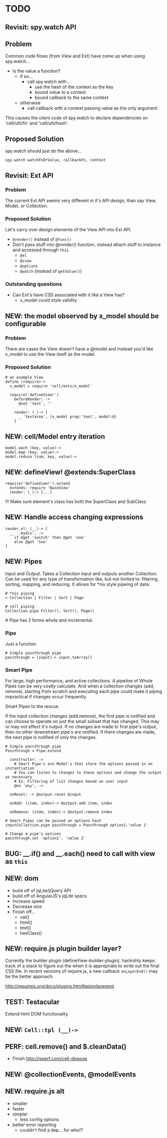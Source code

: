 TODO
====

Revisit: spy.watch API
----------------------

## Problem

Common code flows (from View and Ext) have come up when using spy.watch...

- Is the value a function?
  - if so...
    - call spy.watch with...
      - use the hash of the context as the key
      - bound value to a context
      - bound callback to the same context
  - otherwise
    - call callback with a context passing value as the only argument

This causes the client code of spy.watch to declare dependencies on 'cell/util/fn' and 'cell/util/hash'.

## Proposed Solution

spy.watch should just do the above...

    spy.watch watchFnOrValue, callbackFn, context


Revisit: Ext API
----------------

### Problem

The current Ext API seems very different in it's API design, than say View, Model, or Collection.

### Proposed Solution

Let's carry over design elements of the View API into Ext API.

- `@render()` instead of `@func()`
- Don't pass stuff into @render() function, instead attach stuff to instance and accessed through `this`
  - `@el`
  - `@view`
  - `@options`
  - `@watch` (instead of `getValue()`)

### Outstanding questions

- Can Ext's have CSS associated with it like a View has?
  - x_model could style validity


NEW: the model observed by x_model should be configurable
---------------------------------------------------------

### Problem

There are cases the View doesn't have a @model and instead you'd like x_model to use the View itself as the model.

### Proposed Solution

    # an example View
    define (require)->
      x_model = require 'cell/exts/x_model'

      require('defineView!')
        beforeRender: ->
          @set 'text', ''

        render: (_)-> [
          _ 'textarea', (x_model prop:'text', model:@)
        ]

NEW: cell/Model entry iteration
-------------------------------

    model.each (key, value)->
    model.map (key, value)->
    model.reduce (sum, key, value)->


NEW: defineView! @extends:SuperClass
------------------------------------

    require('defineView!').extend
      extends: require 'BaseView'
      render: (_)-> [...]


!!! Make sure element's class has both the SuperClass and SubClass


NEW: Handle access changing expressions
---------------------------------------

    render_el: (__)-> [
      __ '.mydiv', ->
        if @get 'switch' then @get 'one'
        else @get 'two'
    ]


NEW: Pipes
----------

Input and Output.
Takes a Collection input and outputs another Collection.  Can be used for any type of transformation like, but not limited to: filtering, sorting, mapping, and reducing.
It allows for *nix style pipeing of data:

    # *nix piping
    > Collection | Filter | Sort | Page

    # cell piping
    Collection.pipe Filter(), Sort(), Page()

A Pipe has 2 forms whole and incremental.

### Pipe

Just a function.

    # Simple passthrough pipe
    passthrough = (input)-> input.toArray()

### Smart Pipe

For large, high performance, and active collections.
A pipeline of Whole Pipes can be very costly calculate. And when a collection changes (add, remove), starting from scratch and executing each pipe could make it piping impractical if changes occur frequently.

Smart Pipes to the rescue.

If the input collection changes (add,remove), the first pipe is notified and can choose to operate on just the small subset that has changed.  This may or may not effect it's output.  If no changes are made to first pipe's output, then no other downstream pipe's are notified.  If there changes are made, the next pipe is notified of only the changes.

    # Simple passthrough pipe
    Passthrough = Pipe.extend

      constructor: ->
        # Smart Pipe's are Model's that store the options passed in on instantiation
        # You can listen to changes to these options and change the output as necessary
        # Ex. Filtering of list changes based on user input
        @on 'any', ->

      onReset: -> @output.reset @input

      onAdd: (item, index)-> @output.add item, index

      onRemove: (item, index)-> @output.remove index

    # Smart Pipes can be passed an options hash
    inputCollection.pipe passthrough = Passthrough option1:'value 1'

    # Change a pipe's options
    passthrough.set 'option1', 'value 2'


BUG: __.if() and __.each() need to call with view as `this`
-----------------------------------------------------------

NEW: dom
--------

- build off of jqLite/jQuery API
- build off of AngularJS's jqLite specs
- Increase speed
- Decrease size
- Finish off...
  - val()
  - html()
  - text()
  - hasClass()

NEW: require.js plugin builder layer?
-------------------------------------

Currently the builder plugin (defineView-builder-plugin), hackishly keeps track of a stack to figure out the when it is appropriate to write out the final CSS file.
In recent versions of require.js, a new callback `onLayerEnd()` may be the better approach.

http://requirejs.org/docs/plugins.html#apionlayerend


TEST: Testacular
----------------


Extend html DOM functionality

NEW: `Cell::tpl (__)->`
-----------------------

PERF: cell.remove() and $.cleanData()
-------------------------------------

- Finish http://jsperf.com/cell-dispose

NEW: @collectionEvents, @modelEvents
-------------------------------------

NEW: require.js alt
-------------------

- smaller
- faster
- simpler
  - less config options
- better error reporting
  - couldn't find a dep... for who!?

